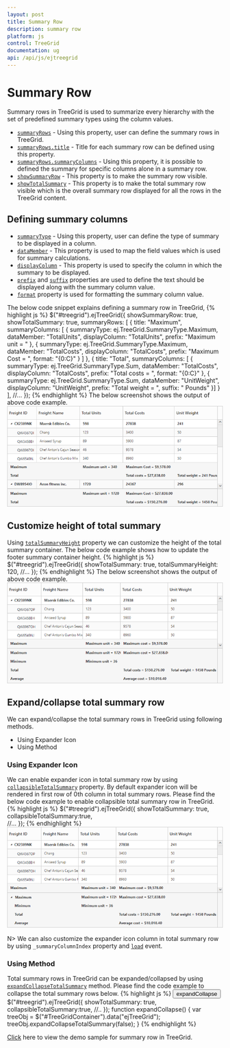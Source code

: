 ```yaml
---
layout: post
title: Summary Row
description: summary row
platform: js
control: TreeGrid
documentation: ug
api: /api/js/ejtreegrid
---
```


# Summary Row

Summary rows in TreeGrid is used to summarize every hierarchy with the set of predefined summary types using the column values. 

* [`summaryRows`](https://help.syncfusion.com/api/js/ejtreegrid#members:summaryrows "summaryRows") - Using this property, user can define the summary rows in TreeGrid.
* [`summaryRows.title`](https://help.syncfusion.com/api/js/ejtreegrid#members:summaryrows-title "summaryRows.title") - Title for each summary row can be defined using this property. 
* [`summaryRows.summaryColumns`](https://help.syncfusion.com/api/js/ejtreegrid#members:summaryrows-summarycolumns "summaryRows.summaryColumns") - Using this property, it is possible to defined the summary for specific columns alone in a summary row.
* [`showSummaryRow`](https://help.syncfusion.com/api/js/ejtreegrid#members:showsummaryrow "showSummaryRow") - This property is to make the summary row visible. 
* [`showTotalSummary`](https://help.syncfusion.com/api/js/ejtreegrid#members:showtotalsummary "showTotalSummary") - This property is to make the total summary row visible which is the overall summary row displayed for all the rows in the TreeGrid content.

## Defining summary columns

* [`summaryType`](https://help.syncfusion.com/api/js/ejtreegrid#members:summaryrows-summarycolumns-summarytype "summaryRows.summaryColumn.summaryType") - Using this property, user can define the type of summary to be displayed in a column. 
* [`dataMember`](https://help.syncfusion.com/api/js/ejtreegrid#members:summaryrows-summarycolumns-datamember "summaryRows.summaryColumns.dataMember") - This property is used to map the field values which is used for summary calculations.
* [`displayColumn`](https://help.syncfusion.com/api/js/ejtreegrid#members:summaryrows-summarycolumns-displaycolumn "summaryRows.summaryColumns.displayColumn") - This property is used to specify the column in which the summary to be displayed.
* [`prefix`](https://help.syncfusion.com/api/js/ejtreegrid#members:summaryrows-summarycolumns-prefix "summaryRows.summaryColumns.prefix") and [`suffix`](https://help.syncfusion.com/api/js/ejtreegrid#members:summaryrows-summarycolumns-suffix "summaryRows.summaryColumns.suffix") properties are used to define the text should be displayed along with the summary column value.
* [`format`](https://help.syncfusion.com/api/js/ejtreegrid#members:summaryrows-summarycolumns-format "summaryRows.summaryColumns.format") property is used for formatting the summary column value.

The below code snippet explains defining a summary row in TreeGrid,
{% highlight js %}
        $("#treegrid").ejTreeGrid({
            showSummaryRow: true,
            showTotalSummary: true,
            summaryRows: [
                       {
                           title: "Maximum",
                           summaryColumns: [
                               {
                                   summaryType: ej.TreeGrid.SummaryType.Maximum,
                                   dataMember: "TotalUnits",
                                   displayColumn: "TotalUnits",
                                   prefix: "Maximum unit = "
                               },
                               {
                                   summaryType: ej.TreeGrid.SummaryType.Maximum,
                                   dataMember: "TotalCosts",
                                   displayColumn: "TotalCosts",
                                   prefix: "Maximum Cost = ",
                                   format: "{0:C}"
                               }
                           ]
                       },
                       {
                           title: "Total",
                           summaryColumns: [
                               {
                                   summaryType: ej.TreeGrid.SummaryType.Sum,
                                   dataMember: "TotalCosts",
                                   displayColumn: "TotalCosts",
                                   prefix: "Total costs = ",
                                   format: "{0:C}"
                               },
                               {
                                   summaryType: ej.TreeGrid.SummaryType.Sum,
                                   dataMember: "UnitWeight",
                                   displayColumn: "UnitWeight",
                                   prefix: "Total weight = ",
                                   suffix: " Pounds"
                               }]
                       }
            ],
            //...
        });
{% endhighlight %}
The below screenshot shows the output of above code example.
![](SummaryRows_images/SummaryRows_img1.png)

## Customize height of total summary

Using [`totalSummaryHeight`](https://help.syncfusion.com/api/js/ejtreegrid#members:totalSummaryHeight "totalSummaryHeight") property we can customize the height of the total summary container.
The below code example shows how to update the footer summary container height.
{% highlight js %}
  $("#treegrid").ejTreeGrid({
        showTotalSummary: true,
        totalSummaryHeight: 120,
            //...
        });
{% endhighlight %}
The below screenshot shows the output of above code example.
![](SummaryRows_images/SummaryRows_img2.png)

## Expand/collapse total summary row

We can expand/collapse the total summary rows in TreeGrid using following methods.

* Using Expander Icon
* Using Method

### Using Expander Icon

We can enable expander icon in total summary row by using [`collapsibleTotalSummary`](https://help.syncfusion.com/api/js/ejtreegrid#members:collapsibleTotalSummary "collapsibleTotalSummary") property. By default expander icon will be rendered in first row of 0th column in total summary rows.
Please find the below code example to enable collapsible total summary row in TreeGrid.
{% highlight js %}
  $("#treegrid").ejTreeGrid({
        showTotalSummary: true,
        collapsibleTotalSummary:true,       
            //...
        });
{% endhighlight %}
![](SummaryRows_images/SummaryRows_img3.png)

N> We can also customize the expander icon column in total summary row by using `_summaryColumnIndex` property and [`load`](https://help.syncfusion.com/api/js/ejgantt#events:load "load") event.

### Using Method

Total summary rows in TreeGrid can be expanded/collapsed by using [`expandCollapseTotalSummary`](https://help.syncfusion.com/api/js/ejgantt#methods:expandCollapseTotalSummary "expandCollapseTotalSummary") method.
Please find the code example to collapse the total summary rows below.
{% highlight js %}
    <button onclick="expandCollapse()">expandCollapse</button>
    $("#treegrid").ejTreeGrid({
        showTotalSummary: true,
        collapsibleTotalSummary:true,
            //..
        });
    function expandCollapse() {
            var treeObj = $("#TreeGridContainer").data("ejTreeGrid");
            treeObj.expandCollapseTotalSummary(false);
        }
{% endhighlight %}

[Click](https://js.syncfusion.com/demos/web/#!/bootstrap/treegrid/rows/summaryrow) here to view the demo sample for summary row in TreeGrid.